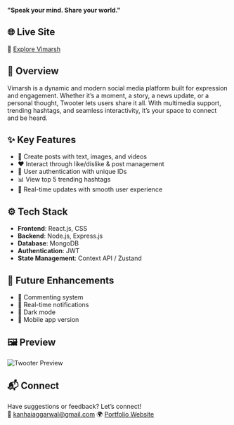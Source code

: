 **"Speak your mind. Share your world."**

## 🌐 Live Site  
🔗 [Explore Vimarsh](https://vimarsh-social.netlify.app/)

## 📖 Overview  
Vimarsh is a dynamic and modern social media platform built for expression and engagement. Whether it’s a moment, a story, a news update, or a personal thought, Twooter lets users share it all. With multimedia support, trending hashtags, and seamless interactivity, it’s your space to connect and be heard.

## ✨ Key Features  
- 📝 Create posts with text, images, and videos  
- ❤️ Interact through like/dislike & post management  
- 🔐 User authentication with unique IDs  
- 📊 View top 5 trending hashtags  
- 🔄 Real-time updates with smooth user experience  

## ⚙️ Tech Stack  
- **Frontend**: React.js, CSS  
- **Backend**: Node.js, Express.js  
- **Database**: MongoDB  
- **Authentication**: JWT  
- **State Management**: Context API / Zustand  

## 🎯 Future Enhancements  
- 💬 Commenting system  
- 🔔 Real-time notifications  
- 🌙 Dark mode  
- 📱 Mobile app version  

## 🖼️ Preview  
![Twooter Preview](https://i.postimg.cc/RVxPzcMQ/Screenshot-2025-06-24-183748.png)

## 📬 Connect  
Have suggestions or feedback? Let’s connect!  
📧 kanhaiaggarwal@gmail.com
🌍 [Portfolio Website](https://kanhainya-portfolio.netlify.app/)

